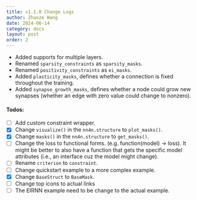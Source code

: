 ```yaml
---
title: v1.1.0 Change Logs
author: Zhaoze Wang
date: 2024-06-14
category: docs
layout: post
order: 2
---
```


- Added supports for multiple layers.
- Renamed `sparsity_constraints` as `sparsity_masks`.
- Renamed `positivity_constraints` as `ei_masks`.
- Added `plasticity_masks`, defines whether a connection is fixed throughout the training.
- Added `synapse_growth_masks`, defines whether a node could grow new synapses (whether an edge with zero value could change to nonzero).


#### Todos:
- [ ] Add custom constraint wrapper.
- [x] Change `visualize()` in the `nn4n.structure` to `plot_masks()`.
- [x] Change `masks()` in the `nn4n.structure` to `get_masks()`.
- [ ] Change the loss to functional forms. (e.g. function(model) -> loss). It might be better to also have a function that gets the specific model attributes (i.e., an interface cuz the model might change).
- [ ] Rename `criterion` to `constraint`.
- [ ] Change quickstart example to a more complex example.
- [x] Change `BaseStruct` to `BaseMask`.
- [ ] Change top icons to actual links
- [ ] The EIRNN example need to be change to the actual example.
